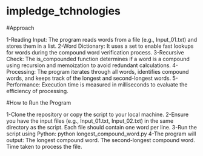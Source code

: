 # impledge_tchnologies


#Approach

1-Reading Input: The program reads words from a file (e.g., Input_01.txt) and stores them in a list.
2-Word Dictionary: It uses a set to enable fast lookups for words during the compound word verification process.
3-Recursive Check: The is_compounded function determines if a word is a compound using recursion and memoization to avoid redundant calculations.
4-Processing: The program iterates through all words, identifies compound words, and keeps track of the longest and second-longest words.
5-Performance: Execution time is measured in milliseconds to evaluate the efficiency of processing.

#How to Run the Program

1-Clone the repository or copy the script to your local machine.
2-Ensure you have the input files (e.g., Input_01.txt, Input_02.txt) in the same directory as the script. Each file should contain one word per line.
3-Run the script using Python:
python longest_compound_word.py
4-The program will output:
The longest compound word.
The second-longest compound word.
Time taken to process the file.

